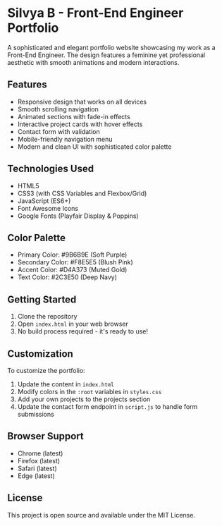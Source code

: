 # Silvya B - Front-End Engineer Portfolio

A sophisticated and elegant portfolio website showcasing my work as a Front-End Engineer. The design features a feminine yet professional aesthetic with smooth animations and modern interactions.

## Features

- Responsive design that works on all devices
- Smooth scrolling navigation
- Animated sections with fade-in effects
- Interactive project cards with hover effects
- Contact form with validation
- Mobile-friendly navigation menu
- Modern and clean UI with sophisticated color palette

## Technologies Used

- HTML5
- CSS3 (with CSS Variables and Flexbox/Grid)
- JavaScript (ES6+)
- Font Awesome Icons
- Google Fonts (Playfair Display & Poppins)

## Color Palette

- Primary Color: #9B6B9E (Soft Purple)
- Secondary Color: #F8E5E5 (Blush Pink)
- Accent Color: #D4A373 (Muted Gold)
- Text Color: #2C3E50 (Deep Navy)

## Getting Started

1. Clone the repository
2. Open `index.html` in your web browser
3. No build process required - it's ready to use!

## Customization

To customize the portfolio:

1. Update the content in `index.html`
2. Modify colors in the `:root` variables in `styles.css`
3. Add your own projects to the projects section
4. Update the contact form endpoint in `script.js` to handle form submissions

## Browser Support

- Chrome (latest)
- Firefox (latest)
- Safari (latest)
- Edge (latest)

## License

This project is open source and available under the MIT License. 